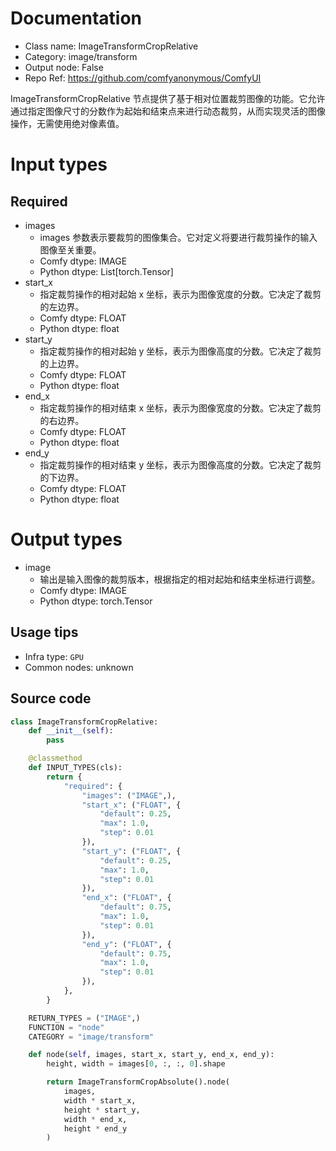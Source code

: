 
# Documentation
- Class name: ImageTransformCropRelative
- Category: image/transform
- Output node: False
- Repo Ref: https://github.com/comfyanonymous/ComfyUI

ImageTransformCropRelative 节点提供了基于相对位置裁剪图像的功能。它允许通过指定图像尺寸的分数作为起始和结束点来进行动态裁剪，从而实现灵活的图像操作，无需使用绝对像素值。

# Input types
## Required
- images
    - images 参数表示要裁剪的图像集合。它对定义将要进行裁剪操作的输入图像至关重要。
    - Comfy dtype: IMAGE
    - Python dtype: List[torch.Tensor]
- start_x
    - 指定裁剪操作的相对起始 x 坐标，表示为图像宽度的分数。它决定了裁剪的左边界。
    - Comfy dtype: FLOAT
    - Python dtype: float
- start_y
    - 指定裁剪操作的相对起始 y 坐标，表示为图像高度的分数。它决定了裁剪的上边界。
    - Comfy dtype: FLOAT
    - Python dtype: float
- end_x
    - 指定裁剪操作的相对结束 x 坐标，表示为图像宽度的分数。它决定了裁剪的右边界。
    - Comfy dtype: FLOAT
    - Python dtype: float
- end_y
    - 指定裁剪操作的相对结束 y 坐标，表示为图像高度的分数。它决定了裁剪的下边界。
    - Comfy dtype: FLOAT
    - Python dtype: float

# Output types
- image
    - 输出是输入图像的裁剪版本，根据指定的相对起始和结束坐标进行调整。
    - Comfy dtype: IMAGE
    - Python dtype: torch.Tensor


## Usage tips
- Infra type: `GPU`
- Common nodes: unknown


## Source code
```python
class ImageTransformCropRelative:
    def __init__(self):
        pass

    @classmethod
    def INPUT_TYPES(cls):
        return {
            "required": {
                "images": ("IMAGE",),
                "start_x": ("FLOAT", {
                    "default": 0.25,
                    "max": 1.0,
                    "step": 0.01
                }),
                "start_y": ("FLOAT", {
                    "default": 0.25,
                    "max": 1.0,
                    "step": 0.01
                }),
                "end_x": ("FLOAT", {
                    "default": 0.75,
                    "max": 1.0,
                    "step": 0.01
                }),
                "end_y": ("FLOAT", {
                    "default": 0.75,
                    "max": 1.0,
                    "step": 0.01
                }),
            },
        }

    RETURN_TYPES = ("IMAGE",)
    FUNCTION = "node"
    CATEGORY = "image/transform"

    def node(self, images, start_x, start_y, end_x, end_y):
        height, width = images[0, :, :, 0].shape

        return ImageTransformCropAbsolute().node(
            images,
            width * start_x,
            height * start_y,
            width * end_x,
            height * end_y
        )

```
